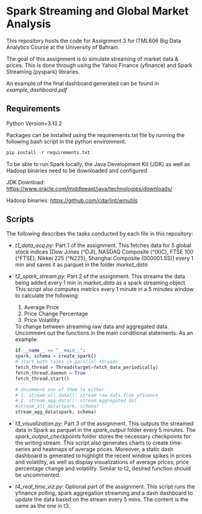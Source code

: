 <h1>Spark Streaming and Global Market Analysis</h1>

This repository hosts the code for Assignment 3 for ITML606 Big Data Analytics Course at the University of Bahrain.

The goal of this assignment is to simulate streaming of market data & prices. This is done through using the Yahoo Finance (yfinance) and Spark Streaming (pyspark) libraries.

An example of the final dashboard generated can be found in <em>example_dashboard.pdf</em>

<h2>Requirements</h2>
Python Version=3.13.2

Packages can be installed using the requirements.txt file by running the following bash script in the python environment.
```python
pip install -r requirements.txt
```

To be able to run Spark locally, the Java Development Kit (JDK) as well as Hadoop binaries need to be downloaded and configured. 

JDK Download: https://www.oracle.com/middleeast/java/technologies/downloads/

Hadoop binaries: https://github.com/cdarlint/winutils 

<h2>Scripts</h2>
The following describes the tasks conducted by each file in this repository:

- <em>t1_data_acq.py</em>: Part 1 of the assignment. This fetches data for 5 global stock indices [Dow Jones (^DJI), NASDAQ Composite (^IXIC), FTSE 100 (^FTSE), Nikkei 225 (^N225), Shanghai Composite (000001.SS)] every 1 min and saves it as parquet in the folder <em>market_data</em>

- <em>t2_spark_stream.py</em>: Part 2 of the assignment. This streams the data being added every 1 min in <em>market_data</em> as a spark streaming object. This script also computes metrics every 1 minute in a 5 minutes window to calculate the following:
    <ol>
    <li>Average Price</li>
    <li>Price Change Percentage</li>
    <li>Price Volatility</li>
    </ol>
    To change between streaming raw data and aggregated data. Uncomment out the functions in the main conditional statements. As an example:

    ```python
    if __name__ == "__main__":
    spark, schema = create_spark()
    # start both tasks in parallel threads
    fetch_thread = Thread(target=fetch_data_periodically)
    fetch_thread.daemon = True
    fetch_thread.start()

    # Uncomment one of them to either 
    # 1. stream_all_data(): stream raw data from yfinance 
    # 2. stream_agg_data(): stream aggregated dat
    #stream_all_data(spark, schema) 
    stream_agg_data(spark, schema) 
    ```
- <em>t3_visualization.py</em>: Part 3 of the assignment. This outputs the streamed data in Spark as parquet in the <em>spark_output</em> folder every 5 minutes. The <em>spark_output_checkpoints</em>  folder stores the necessary checkpoints for the writing stream. This script also generates charts to create time-series and heatmaps of average prices. Moreover, a static dash dashboard is generated to highlight the recent window spikes in prices and volatility, as well as display visualizations of average prices, price percentage change and volatility. Similar to t2, desired function should be uncommented. 

- <em>t4_real_time_viz.py</em>: Optional part of the assignment. This script runs the yfinance polling, spark aggregation streaming and a dash dashboard to update the data based on the stream every 5 mins. The content is the same as the one in t3.

 